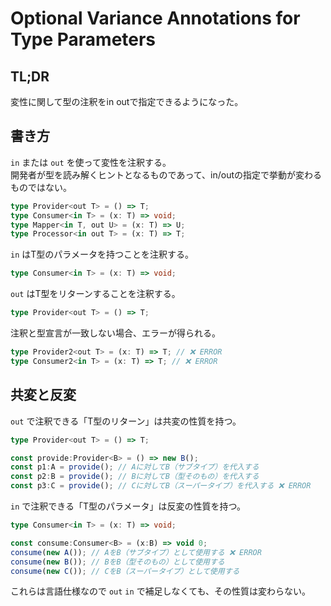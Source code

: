 # Optional Variance Annotations for Type Parameters

## TL;DR

変性に関して型の注釈をin outで指定できるようになった。

## 書き方

`in` または `out` を使って変性を注釈する。\
開発者が型を読み解くヒントとなるものであって、in/outの指定で挙動が変わるものではない。

```typescript
type Provider<out T> = () => T;
type Consumer<in T> = (x: T) => void;
type Mapper<in T, out U> = (x: T) => U;
type Processor<in out T> = (x: T) => T;
```

`in` はT型のパラメータを持つことを注釈する。

```typescript
type Consumer<in T> = (x: T) => void;
```

`out` はT型をリターンすることを注釈する。

```typescript
type Provider<out T> = () => T;
```

注釈と型宣言が一致しない場合、エラーが得られる。

```typescript
type Provider2<out T> = (x: T) => T; // ❌ ERROR
type Consumer2<in T> = (x: T) => T; // ❌ ERROR
```

## 共変と反変

`out` で注釈できる「T型のリターン」は共変の性質を持つ。

```typescript
type Provider<out T> = () => T;

const provide:Provider<B> = () => new B();
const p1:A = provide(); // Aに対してB（サブタイプ）を代入する
const p2:B = provide(); // Bに対してB（型そのもの）を代入する
const p3:C = provide(); // Cに対してB（スーパータイプ）を代入する ❌ ERROR
```

`in` で注釈できる「T型のパラメータ」は反変の性質を持つ。

```typescript
type Consumer<in T> = (x: T) => void;

const consume:Consumer<B> = (x:B) => void 0;
consume(new A()); // AをB（サブタイプ）として使用する ❌ ERROR
consume(new B()); // BをB（型そのもの）として使用する
consume(new C()); // CをB（スーパータイプ）として使用する
```

これらは言語仕様なので `out` `in` で補足しなくても、その性質は変わらない。
